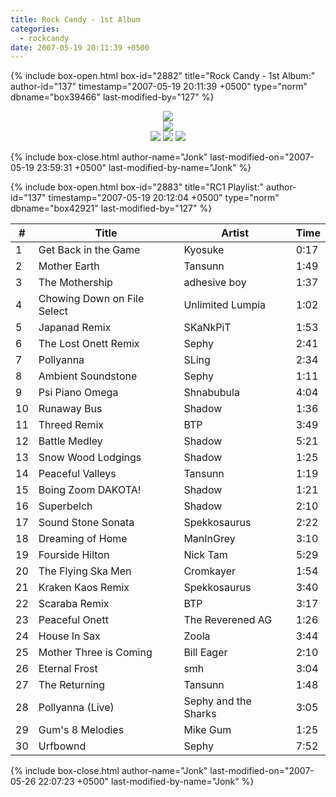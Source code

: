 ```yaml
---
title: Rock Candy - 1st Album
categories:
  - rockcandy
date: 2007-05-19 20:11:39 +0500
---
```

{% include box-open.html box-id="2882" title="Rock Candy - 1st Album:" author-id="137" timestamp="2007-05-19 20:11:39 +0500" type="norm" dbname="box39466" last-modified-by="127" %}
<center><img src="http://jonk.fobby.net/smn/rockcandy/sitesection/banners/rc_banner_album_1.png" /></center><center><img src="http://jonk.fobby.net/smn/rockcandy/sitesection/banners/rc_album_separator.png" /></center>
<center><a href="http://jonk.fobby.net/smn/rockcandy/release/rc1.1.zip"><img src="http://jonk.fobby.net/smn/rockcandy/sitesection/banners/rc_album_part1.png" border="0" /></a> <a href="http://jonk.fobby.net/smn/rockcandy/release/rc1.2.zip"><img src="http://jonk.fobby.net/smn/rockcandy/sitesection/banners/rc_album_part2.png" border="0" /></a> <a href="http://jonk.fobby.net/smn/rockcandy/release/rc1.3.zip"><img src="http://jonk.fobby.net/smn/rockcandy/sitesection/banners/rc_album_part3.png" border="0" /></a></center>

{% include box-close.html author-name="Jonk" last-modified-on="2007-05-19 23:59:31 +0500" last-modified-by-name="Jonk" %}

{% include box-open.html box-id="2883" title="RC1 Playlist:" author-id="137" timestamp="2007-05-19 20:12:04 +0500" type="norm" dbname="box42921" last-modified-by="127" %}
<table class="album" cellspacing="0">
	<thead>
		<tr>
			<th class="track">#</th>
			<th class="tracktitle">Title</th>
			<th class="artist">Artist</th>
			<th class="time">Time</th>
		</tr>
	</thead>
	<tbody>
		<tr>
			<td class="track">1</td>
			<td class="tracktitle">Get Back in the Game</td>
			<td class="artist">Kyosuke</td>
			<td class="time">0:17</td>
		</tr>
		<tr>
			<td class="track">2</td>
			<td class="tracktitle">Mother Earth</td>
			<td class="artist">Tansunn</td>
			<td class="time">1:49</td>
		</tr>
		<tr>
			<td class="track">3</td>
			<td class="tracktitle">The Mothership</td>
			<td class="artist">adhesive boy</td>
			<td class="time">1:37</td>
		</tr>
		<tr>
			<td class="track">4</td>
			<td class="tracktitle">Chowing Down on File Select</td>
			<td class="artist">Unlimited Lumpia</td>
			<td class="time">1:02</td>
		</tr>
		<tr>
			<td class="track">5</td>
			<td class="tracktitle">Japanad Remix</td>
			<td class="artist">SKaNkPiT</td>
			<td class="time">1:53</td>
		</tr>
		<tr>
			<td class="track">6</td>
			<td class="tracktitle">The Lost Onett Remix</td>
			<td class="artist">Sephy</td>
			<td class="time">2:41</td>
		</tr>
		<tr>
			<td class="track">7</td>
			<td class="tracktitle">Pollyanna</td>
			<td class="artist">SLing</td>
			<td class="time">2:34</td>
		</tr>
		<tr>
			<td class="track">8</td>
			<td class="tracktitle">Ambient Soundstone</td>
			<td class="artist">Sephy</td>
			<td class="time">1:11</td>
		</tr>
		<tr>
			<td class="track">9</td>
			<td class="tracktitle">Psi Piano Omega</td>
			<td class="artist">Shnabubula</td>
			<td class="time">4:04</td>
		</tr>
		<tr>
			<td class="track">10</td>
			<td class="tracktitle">Runaway Bus</td>
			<td class="artist">Shadow</td>
			<td class="time">1:36</td>
		</tr>
		<tr class="division">
			<td class="track">11</td>
			<td class="tracktitle">Threed Remix</td>
			<td class="artist">BTP</td>
			<td class="time">3:49</td>
		</tr>
		<tr>
			<td class="track">12</td>
			<td class="tracktitle">Battle Medley</td>
			<td class="artist">Shadow</td>
			<td class="time">5:21</td>
		</tr>
		<tr>
			<td class="track">13</td>
			<td class="tracktitle">Snow Wood Lodgings</td>
			<td class="artist">Shadow</td>
			<td class="time">1:25</td>
		</tr>
		<tr>
			<td class="track">14</td>
			<td class="tracktitle">Peaceful Valleys</td>
			<td class="artist">Tansunn</td>
			<td class="time">1:19</td>
		</tr>
		<tr>
			<td class="track">15</td>
			<td class="tracktitle">Boing Zoom DAKOTA!</td>
			<td class="artist">Shadow</td>
			<td class="time">1:21</td>
		</tr>
		<tr>
			<td class="track">16</td>
			<td class="tracktitle">Superbelch</td>
			<td class="artist">Shadow</td>
			<td class="time">2:10</td>
		</tr>
		<tr>
			<td class="track">17</td>
			<td class="tracktitle">Sound Stone Sonata</td>
			<td class="artist">Spekkosaurus</td>
			<td class="time">2:22</td>
		</tr>
		<tr>
			<td class="track">18</td>
			<td class="tracktitle">Dreaming of Home</td>
			<td class="artist">ManInGrey</td>
			<td class="time">3:10</td>
		</tr>
		<tr>
			<td class="track">19</td>
			<td class="tracktitle">Fourside Hilton</td>
			<td class="artist">Nick Tam</td>
			<td class="time">5:29</td>
		</tr>
		<tr>
			<td class="track">20</td>
			<td class="tracktitle">The Flying Ska Men</td>
			<td class="artist">Cromkayer</td>
			<td class="time">1:54</td>
		</tr>
		<tr class="division">
			<td class="track">21</td>
			<td class="tracktitle">Kraken Kaos Remix</td>
			<td class="artist">Spekkosaurus</td>
			<td class="time">3:40</td>
		</tr>
		<tr>
			<td class="track">22</td>
			<td class="tracktitle">Scaraba Remix</td>
			<td class="artist">BTP</td>
			<td class="time">3:17</td>
		</tr>
		<tr>
			<td class="track">23</td>
			<td class="tracktitle">Peaceful Onett</td>
			<td class="artist">The Reverened AG</td>
			<td class="time">1:26</td>
		</tr>
		<tr>
			<td class="track">24</td>
			<td class="tracktitle">House In Sax</td>
			<td class="artist">Zoola</td>
			<td class="time">3:44</td>
		</tr>
		<tr>
			<td class="track">25</td>
			<td class="tracktitle">Mother Three is Coming</td>
			<td class="artist">Bill Eager</td>
			<td class="time">2:10</td>
		</tr>
		<tr>
			<td class="track">26</td>
			<td class="tracktitle">Eternal Frost</td>
			<td class="artist">smh</td>
			<td class="time">3:04</td>
		</tr>
		<tr>
			<td class="track">27</td>
			<td class="tracktitle">The Returning</td>
			<td class="artist">Tansunn</td>
			<td class="time">1:48</td>
		</tr>
		<tr>
			<td class="track">28</td>
			<td class="tracktitle">Pollyanna (Live)</td>
			<td class="artist">Sephy and the Sharks</td>
			<td class="time">3:05</td>
		</tr>
		<tr>
			<td class="track">29</td>
			<td class="tracktitle">Gum's 8 Melodies</td>
			<td class="artist">Mike Gum</td>
			<td class="time">1:25</td>
		</tr>
		<tr>
			<td class="track">30</td>
			<td class="tracktitle">Urfbownd</td>
			<td class="artist">Sephy</td>
			<td class="time">7:52</td>
		</tr>
	</tbody>
</table>
{% include box-close.html author-name="Jonk" last-modified-on="2007-05-26 22:07:23 +0500" last-modified-by-name="Jonk" %}
